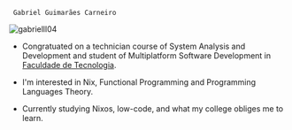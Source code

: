 ```
 Gabriel Guimarães Carneiro
```

<img src="https://komarev.com/ghpvc/?username=gabrielll04&label=Profile%20views&color=0e75b6&style=flat" alt="gabrielll04" />

 - Congratuated on a technician course of System Analysis and Development and student of Multiplatform Software Development in <a href="http://www.fatecsp.br/">Faculdade de Tecnologia</a>.
   
 - I'm interested in Nix, Functional Programming and Programming Languages Theory.
 
 - Currently studying Nixos, low-code, and what my college obliges me to learn.
   
<!-- <img height="180em" src="https://github-readme-stats.vercel.app/api/top-langs/?username=Gabrielll04&layout=compact&hide=HTML"/>
